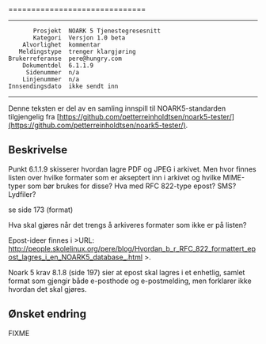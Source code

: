 
==============================

 ------------------  ---------------------------------
           Prosjekt  NOARK 5 Tjenestegresesnitt
           Kategori  Versjon 1.0 beta
        Alvorlighet  kommentar
       Meldingstype  trenger klargjøring
    Brukerreferanse  pere@hungry.com
        Dokumentdel  6.1.1.9
         Sidenummer  n/a
        Linjenummer  n/a
    Innsendingsdato  ikke sendt inn
 ------------------  ---------------------------------

Denne teksten er del av en samling innspill til NOARK5-standarden
tilgjengelig fra [https://github.com/petterreinholdtsen/noark5-tester/](https://github.com/petterreinholdtsen/noark5-tester/).

Beskrivelse
-----------

Punkt 6.1.1.9 skisserer hvordan lagre PDF og JPEG i arkivet.  Men hvor
finnes listen over hvilke formater som er akseptert inn i arkivet og
hvilke MIME-typer som bør brukes for disse?  Hva med RFC 822-type
epost?  SMS?  Lydfiler?

se side 173 (format)

Hva skal gjøres når det trengs å arkiveres formater som ikke er på listen?

Epost-ideer finnes i
&gt;URL: http://people.skolelinux.org/pere/blog/Hvordan_b_r_RFC_822_formattert_epost_lagres_i_en_NOARK5_database_.html >.

Noark 5 krav 8.1.8 (side 197) sier at epost skal lagres i et enhetlig,
samlet format som gjengir både e-posthode og e-postmelding, men
forklarer ikke hvordan det skal gjøres.

Ønsket endring
--------------

FIXME
